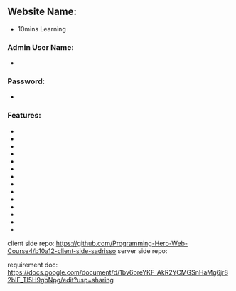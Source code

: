 ## Website Name:
- 10mins Learning

### Admin User Name:
- 

### Password:
-

### Features: 
-
-
-
-
-
-
-
-
-
-
-
-
-
-



client side repo: https://github.com/Programming-Hero-Web-Course4/b10a12-client-side-sadrisso
server side repo: 

requirement doc: https://docs.google.com/document/d/1bv6breYKF_AkR2YCMGSnHaMg6jr82bIF_TI5H9gbNpg/edit?usp=sharing